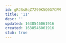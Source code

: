 ```yaml
---
id: gRJSsBqZ7Z99K5Q0G7CPM
title: '11'
desc: ''
updated: 1638546061916
created: 1638546061916
stub: true
---
```


